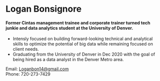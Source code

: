 # Logan Bonsignore 

#### Former Cintas management trainee and corporate trainer turned tech junkie and data analytics student at the University of Denver.
- Intensly focused on building forward-looking technical and analytical skills to optimize the potential of big data while remaining focused on client needs.
- Graduating from the University of Denver in Dec 2020 with the goal of being hired as a data analyst in the Denver Metro area.

Email: Loganbon14@gmail.com  
Phone: 720-273-7429

